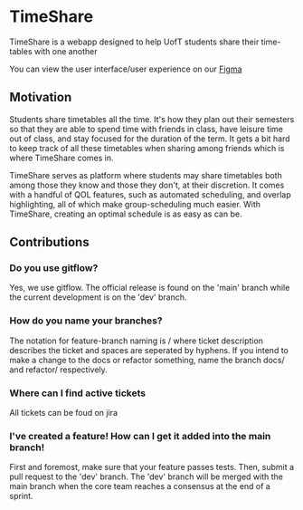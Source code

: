 # TimeShare

TimeShare is a webapp designed to help UofT students share their time-tables with one another

You can view the user interface/user experience on our [Figma](https://www.figma.com/proto/1bvtWX8yQhMnk1paH0t6c9/TimeShare-UI?node-id=101%3A273&scaling=min-zoom&page-id=13%3A110&starting-point-node-id=101%3A273)
## Motivation

Students share timetables all the time. It's how they plan out their semesters so that they are able to spend time with friends in class, have leisure time out of class, and stay focused for the duration of the term. It gets a bit hard to keep track of all these timetables when sharing among friends which is where TimeShare comes in. 

TimeShare serves as platform where students may share timetables both among those they know and those they don't, at their discretion. It comes with a handful of QOL features, such as automated scheduling, and overlap highlighting, all of which make group-scheduling much easier. With TimeShare, creating an optimal schedule is as easy as can be.

## Contributions

### Do you use gitflow?
Yes, we use gitflow. The official release is found on the 'main' branch while the current development is on the 'dev' branch.

### How do you name your branches?
The notation for feature-branch naming is <jira ticket number>/<ticket-description> where ticket description describes the ticket and spaces are seperated by hyphens. If you intend to make a change to the docs or refactor something, name the branch docs/<description> and refactor/<description> respectively.

### Where can I find active tickets
All tickets can be foud on jira

### I've created a feature! How can I get it added into the main branch!
First and foremost, make sure that your feature passes tests. Then, submit a pull request to the 'dev' branch. The 'dev' branch will be merged with the main branch when the core team reaches a consensus at the end of a sprint.
